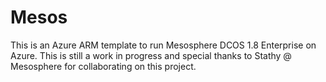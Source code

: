 # Mesos

This is an Azure ARM template to run Mesosphere DCOS 1.8 Enterprise on Azure.   This is still a work in progress and special thanks to Stathy @ Mesosphere for collaborating on this project.

